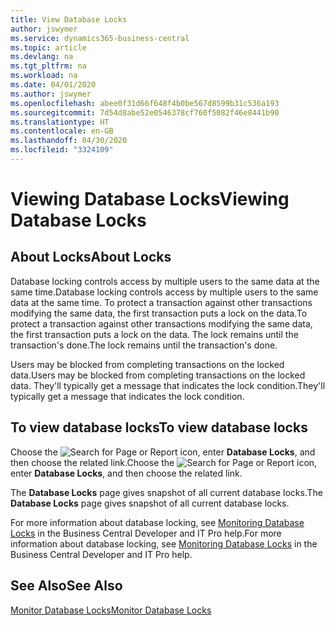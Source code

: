 ```yaml
---
title: View Database Locks
author: jswymer
ms.service: dynamics365-business-central
ms.topic: article
ms.devlang: na
ms.tgt_pltfrm: na
ms.workload: na
ms.date: 04/01/2020
ms.author: jswymer
ms.openlocfilehash: abee0f31d66f648f4b0be567d8599b31c536a193
ms.sourcegitcommit: 7d54d8abe52e0546378cf760f5082f46e8441b90
ms.translationtype: HT
ms.contentlocale: en-GB
ms.lasthandoff: 04/30/2020
ms.locfileid: "3324109"
---
```

# <a name="viewing-database-locks"></a><span data-ttu-id="9c02a-102">Viewing Database Locks</span><span class="sxs-lookup"><span data-stu-id="9c02a-102">Viewing Database Locks</span></span>

## <a name="about-locks"></a><span data-ttu-id="9c02a-103">About Locks</span><span class="sxs-lookup"><span data-stu-id="9c02a-103">About Locks</span></span>

<span data-ttu-id="9c02a-104">Database locking controls access by multiple users to the same data at the same time.</span><span class="sxs-lookup"><span data-stu-id="9c02a-104">Database locking controls access by multiple users to the same data at the same time.</span></span> <span data-ttu-id="9c02a-105">To protect a transaction against other transactions modifying the same data, the first transaction puts a lock on the data.</span><span class="sxs-lookup"><span data-stu-id="9c02a-105">To protect a transaction against other transactions modifying the same data, the first transaction puts a lock on the data.</span></span> <span data-ttu-id="9c02a-106">The lock remains until the transaction's done.</span><span class="sxs-lookup"><span data-stu-id="9c02a-106">The lock remains until the transaction's done.</span></span>

<span data-ttu-id="9c02a-107">Users may be blocked from completing transactions on the locked data.</span><span class="sxs-lookup"><span data-stu-id="9c02a-107">Users may be blocked from completing transactions on the locked data.</span></span> <span data-ttu-id="9c02a-108">They'll typically get a message that indicates the lock condition.</span><span class="sxs-lookup"><span data-stu-id="9c02a-108">They'll typically get a message that indicates the lock condition.</span></span>

## <a name="to-view-database-locks"></a><span data-ttu-id="9c02a-109">To view database locks</span><span class="sxs-lookup"><span data-stu-id="9c02a-109">To view database locks</span></span>

<span data-ttu-id="9c02a-110">Choose the ![Search for Page or Report](media/ui-search/search_small.png "Search for Page or Report icon") icon, enter **Database Locks**, and then choose the related link.</span><span class="sxs-lookup"><span data-stu-id="9c02a-110">Choose the ![Search for Page or Report](media/ui-search/search_small.png "Search for Page or Report icon") icon, enter **Database Locks**, and then choose the related link.</span></span>

<span data-ttu-id="9c02a-111">The **Database Locks** page gives snapshot of all current database locks.</span><span class="sxs-lookup"><span data-stu-id="9c02a-111">The **Database Locks** page gives snapshot of all current database locks.</span></span>

<span data-ttu-id="9c02a-112">For more information about database locking, see [Monitoring Database Locks](/dynamics365/business-central/dev-itpro/administration/monitor-database-locks) in the Business Central Developer and IT Pro help.</span><span class="sxs-lookup"><span data-stu-id="9c02a-112">For more information about database locking, see [Monitoring Database Locks](/dynamics365/business-central/dev-itpro/administration/monitor-database-locks) in the Business Central Developer and IT Pro help.</span></span>

## <a name="see-also"></a><span data-ttu-id="9c02a-113">See Also</span><span class="sxs-lookup"><span data-stu-id="9c02a-113">See Also</span></span>

[<span data-ttu-id="9c02a-114">Monitor Database Locks</span><span class="sxs-lookup"><span data-stu-id="9c02a-114">Monitor Database Locks</span></span>](/dynamics365/business-central/dev-itpro/administration/monitor-database-locks) 
